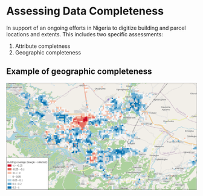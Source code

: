 # Assessing Data Completeness
In support of an ongoing efforts in Nigeria to digitize building and parcel locations and extents. This includes two specific assessments:

1. Attribute completness
2. Geographic completeness

## Example of geographic completeness
![Building footprint comparison](https://github.com/worldbank/GOST_PublicGoods/blob/master/Implementations/FY22/BLD_DECSI_Nigeria_building_assessments/media/DELTA_Warri_Overview.png?raw=true)
